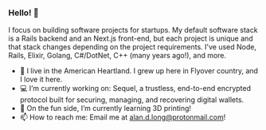 ### Hello! 👋

I focus on building software projects for startups. My default software stack is a Rails backend and an Next.js front-end, but each project is unique and that stack changes depending on the project requirements. I've used Node, Rails, Elixir, Golang, C#/DotNet, C++ (many years ago!), and more.

- 📍 I live in the American Heartland. I grew up here in Flyover country, and I love it here.
- 💻 I’m currently working on: Sequel, a trustless, end-to-end encrypted protocol built for securing, managing, and recovering digital wallets.
- 🌱 On the fun side, I’m currently learning 3D printing!
- 📫 How to reach me: Email me at alan.d.long@protonmail.com!
